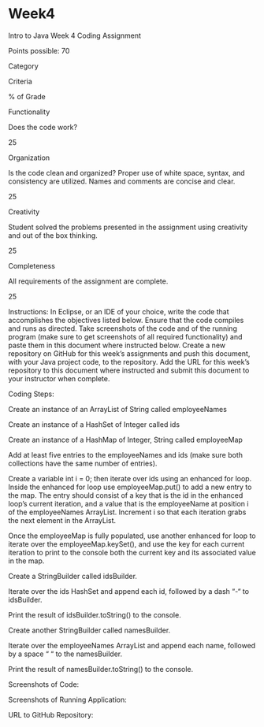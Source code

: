 # Week4

Intro to Java Week 4 Coding Assignment 

Points possible: 70 

Category 

Criteria 

% of Grade 

Functionality 

Does the code work? 

25 

Organization 

Is the code clean and organized? Proper use of white space, syntax, and consistency are utilized. Names and comments are concise and clear. 

25 

Creativity 

Student solved the problems presented in the assignment using creativity and out of the box thinking. 

25 

Completeness 

All requirements of the assignment are complete. 

25 

 

Instructions: In Eclipse, or an IDE of your choice, write the code that accomplishes the objectives listed below. Ensure that the code compiles and runs as directed. Take screenshots of the code and of the running program (make sure to get screenshots of all required functionality) and paste them in this document where instructed below. Create a new repository on GitHub for this week’s assignments and push this document, with your Java project code, to the repository. Add the URL for this week’s repository to this document where instructed and submit this document to your instructor when complete. 

Coding Steps: 

Create an instance of an ArrayList of String called employeeNames 

Create an instance of a HashSet of Integer called ids 

Create an instance of a HashMap of Integer, String called employeeMap 

Add at least five entries to the employeeNames and ids (make sure both collections have the same number of entries). 

Create a variable int i = 0; then iterate over ids using an enhanced for loop. Inside the enhanced for loop use employeeMap.put() to add a new entry to the map. The entry should consist of a key that is the id in the enhanced loop’s current iteration, and a value that is the employeeName at position i of the employeeNames ArrayList. Increment i so that each iteration grabs the next element in the ArrayList. 

Once the employeeMap is fully populated, use another enhanced for loop to iterate over the employeeMap.keySet(), and use the key for each current iteration to print to the console both the current key and its associated value in the map. 

Create a StringBuilder called idsBuilder. 

Iterate over the ids HashSet and append each id, followed by a dash “-“ to idsBuilder. 

Print the result of idsBuilder.toString() to the console. 

Create another StringBuilder called namesBuilder. 

Iterate over the employeeNames ArrayList and append each name, followed by a space “ “ to the namesBuilder. 

Print the result of namesBuilder.toString() to the console. 

Screenshots of Code: 

 

Screenshots of Running Application: 

 

URL to GitHub Repository: 
